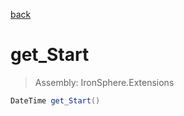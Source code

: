 ﻿

[back](/IronSphere.Extensions/types/DateTimeSpan)

# get_Start

> Assembly: IronSphere.Extensions

```csharp
DateTime get_Start()
```



 